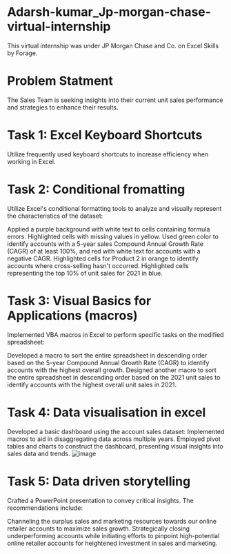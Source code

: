 # Adarsh-kumar_Jp-morgan-chase-virtual-internship
This virtual internship was under JP Morgan Chase and Co. on Excel Skills by Forage.

# Problem Statment
The Sales Team is seeking insights into their current unit sales performance and strategies to enhance their results.

# Task 1: Excel Keyboard Shortcuts
Utilize frequently used keyboard shortcuts to increase efficiency when working in Excel.

# Task 2: Conditional fromatting
Utilize Excel's conditional formatting tools to analyze and visually represent the characteristics of the dataset:

Applied a purple background with white text to cells containing formula errors.
Highlighted cells with missing values in yellow.
Used green color to identify accounts with a 5-year sales Compound Annual Growth Rate (CAGR) of at least 100%, and red with white text for accounts with a negative CAGR.
Highlighted cells for Product 2 in orange to identify accounts where cross-selling hasn't occurred.
Highlighted cells representing the top 10% of unit sales for 2021 in blue.

# Task 3: Visual Basics for Applications (macros)
Implemented VBA macros in Excel to perform specific tasks on the modified spreadsheet:

Developed a macro to sort the entire spreadsheet in descending order based on the 5-year Compound Annual Growth Rate (CAGR) to identify accounts with the highest overall growth.
Designed another macro to sort the entire spreadsheet in descending order based on the 2021 unit sales to identify accounts with the highest overall unit sales in 2021.
# Task 4: Data visualisation in excel

Developed a basic dashboard using the account sales dataset:
Implemented macros to aid in disaggregating data across multiple years.
Employed pivot tables and charts to construct the dashboard, presenting visual insights into sales data and trends.
![image](https://github.com/proadarsh/Adarsh-kumar_Jp-morgan-chase-virtual-internship/assets/159598388/90c1fbe3-2ec5-485b-8adb-4a18f1aa1cc1)

# Task 5: Data driven storytelling
Crafted a PowerPoint presentation to convey critical insights. The recommendations include:

Channeling the surplus sales and marketing resources towards our online retailer accounts to maximize sales growth.
Strategically closing underperforming accounts while initiating efforts to pinpoint high-potential online retailer accounts for heightened investment in sales and marketing.




